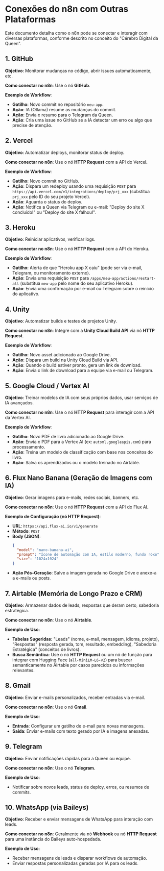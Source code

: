 # Conexões do n8n com Outras Plataformas

Este documento detalha como o n8n pode se conectar e interagir com diversas plataformas, conforme descrito no conceito do "Cérebro Digital da Queen".

## 1. GitHub

**Objetivo**: Monitorar mudanças no código, abrir issues automaticamente, etc.

**Como conectar no n8n**: Use o nó **GitHub**.

**Exemplo de Workflow**:

*   **Gatilho**: Novo commit no repositório `meu-app`.
*   **Ação**: IA (Ollama) resume as mudanças do commit.
*   **Ação**: Envia o resumo para o Telegram da Queen.
*   **Ação**: Cria uma issue no GitHub se a IA detectar um erro ou algo que precise de atenção.

## 2. Vercel

**Objetivo**: Automatizar deploys, monitorar status de deploy.

**Como conectar no n8n**: Use o nó **HTTP Request** com a API do Vercel.

**Exemplo de Workflow**:

*   **Gatilho**: Novo commit no GitHub.
*   **Ação**: Dispara um redeploy usando uma requisição `POST` para `https://api.vercel.com/v1/integrations/deploy/prj_xxx` (substitua `prj_xxx` pelo ID do seu projeto Vercel).
*   **Ação**: Aguarda o status do deploy.
*   **Ação**: Notifica a Queen via Telegram ou e-mail: "Deploy do site X concluído!" ou "Deploy do site X falhou!".

## 3. Heroku

**Objetivo**: Reiniciar aplicativos, verificar logs.

**Como conectar no n8n**: Use o nó **HTTP Request** com a API do Heroku.

**Exemplo de Workflow**:

*   **Gatilho**: Alerta de que "Heroku app X caiu" (pode ser via e-mail, Telegram, ou monitoramento externo).
*   **Ação**: Envia uma requisição `POST` para `/apps/meu-app/actions/restart-all` (substitua `meu-app` pelo nome do seu aplicativo Heroku).
*   **Ação**: Envia uma confirmação por e-mail ou Telegram sobre o reinício do aplicativo.

## 4. Unity

**Objetivo**: Automatizar builds e testes de projetos Unity.

**Como conectar no n8n**: Integre com a **Unity Cloud Build API** via nó **HTTP Request**.

**Exemplo de Workflow**:

*   **Gatilho**: Novo asset adicionado ao Google Drive.
*   **Ação**: Dispara um build na Unity Cloud Build via API.
*   **Ação**: Quando o build estiver pronto, gera um link de download.
*   **Ação**: Envia o link de download para a equipe via e-mail ou Telegram.

## 5. Google Cloud / Vertex AI

**Objetivo**: Treinar modelos de IA com seus próprios dados, usar serviços de IA avançados.

**Como conectar no n8n**: Use o nó **HTTP Request** para interagir com a API da Vertex AI.

**Exemplo de Workflow**:

*   **Gatilho**: Novo PDF de livro adicionado ao Google Drive.
*   **Ação**: Envia o PDF para a Vertex AI (ex: `automl.googleapis.com`) para processamento.
*   **Ação**: Treina um modelo de classificação com base nos conceitos do livro.
*   **Ação**: Salva os aprendizados ou o modelo treinado no Airtable.

## 6. Flux Nano Banana (Geração de Imagens com IA)

**Objetivo**: Gerar imagens para e-mails, redes sociais, banners, etc.

**Como conectar no n8n**: Use o nó **HTTP Request** com a API do Flux AI.

**Exemplo de Configuração (nó HTTP Request)**:

*   **URL**: `https://api.flux-ai.io/v1/generate`
*   **Método**: `POST`
*   **Body (JSON)**:
    ```json
    {
      "model": "nano-banana-ai",
      "prompt": "Ícone de automação com IA, estilo moderno, fundo roxo",
      "size": "1024x1024"
    }
    ```
*   **Ação Pós-Geração**: Salve a imagem gerada no Google Drive e anexe-a a e-mails ou posts.

## 7. Airtable (Memória de Longo Prazo e CRM)

**Objetivo**: Armazenar dados de leads, respostas que deram certo, sabedoria estratégica.

**Como conectar no n8n**: Use o nó **Airtable**.

**Exemplo de Uso**:

*   **Tabelas Sugeridas**: "Leads" (nome, e-mail, mensagem, idioma, projeto), "Respostas" (resposta gerada, tom, resultado, embedding), "Sabedoria Estratégica" (conceitos de livros).
*   **Busca Semântica**: Use o nó **HTTP Request** ou um nó de função para integrar com Hugging Face (`all-MiniLM-L6-v2`) para buscar semanticamente no Airtable por casos parecidos ou informações relevantes.

## 8. Gmail

**Objetivo**: Enviar e-mails personalizados, receber entradas via e-mail.

**Como conectar no n8n**: Use o nó **Gmail**.

**Exemplo de Uso**:

*   **Entrada**: Configurar um gatilho de e-mail para novas mensagens.
*   **Saída**: Enviar e-mails com texto gerado por IA e imagens anexadas.

## 9. Telegram

**Objetivo**: Enviar notificações rápidas para a Queen ou equipe.

**Como conectar no n8n**: Use o nó **Telegram**.

**Exemplo de Uso**:

*   Notificar sobre novos leads, status de deploy, erros, ou resumos de commits.

## 10. WhatsApp (via Baileys)

**Objetivo**: Receber e enviar mensagens de WhatsApp para interação com leads.

**Como conectar no n8n**: Geralmente via nó **Webhook** ou nó **HTTP Request** para uma instância do Baileys auto-hospedada.

**Exemplo de Uso**:

*   Receber mensagens de leads e disparar workflows de automação.
*   Enviar respostas personalizadas geradas por IA para os leads.

